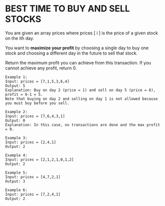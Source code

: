 # BEST TIME TO BUY AND SELL STOCKS
You are given an array prices where prices [ i ] is the price of a given stock on the ith day.

You want to **maximize your profit** by choosing a single day to buy one stock and choosing a different day in the future to sell that stock.

Return the maximum profit you can achieve from this transaction. If you cannot achieve any profit, return 0.

    Example 1:
    Input: prices = [7,1,5,3,6,4]
    Output: 5
    Explanation: Buy on day 2 (price = 1) and sell on day 5 (price = 6), profit = 6-1 = 5.
    Note that buying on day 2 and selling on day 1 is not allowed because you must buy before you sell.

    Example 2:
    Input: prices = [7,6,4,3,1]
    Output: 0
    Explanation: In this case, no transactions are done and the max profit = 0.

    Example 3:
    Input: prices = [2,4,1]
    Output: 2

    Example 4:
    Input: prices = [2,1,2,1,0,1,2]
    Output: 2

    Example 5:
    Input: prices = [4,7,2,1]
    Output: 3

    Example 6:
    Input: prices = [7,2,4,1]
    Output: 2
